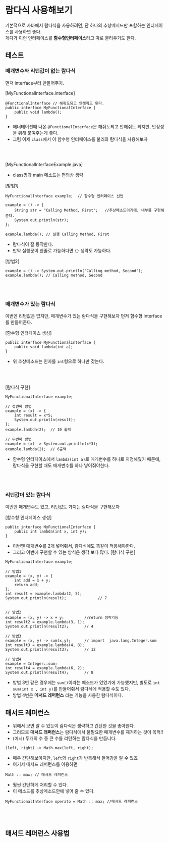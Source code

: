 # 람다식 사용해보기 
기본적으로 자바에서 람다식을 사용하려면, 단 하나의 추상메서드만 포함하는 인터페이스를 사용하면 좋다.   
게다가 이런 인터페이스를 **함수형인터페이스**라고 따로 불리우기도 한다.


## 테스트 

### 매개변수와 리턴값이 없는 람다식
먼저 interface부터 만들어주자.

\[MyFunctionalInterface.interface\]
```
@FunctionalInterface // 해줘도되고 안해줘도 된다.
public interface MyFunctionalInterface {
    public void lambda();
}
```
- 애너테이션때 나온 `@FunctionalInterface`은 해줘도되고 안해줘도 되지만, 안정성을 위해 붙여주는게 좋다.
- 그럼 이제 `class`에서 이 함수형 인터페이스를 불러와 람다식을 사용해보자

<br></br>

\[MyFunctionalInterfaceExample.java\]
- class명과 main 메소드는 편의상 생략

\[방법1\]
```
MyFunctionalInterface example;  // 함수형 인터페이스 선언

example = () -> {
    String str = "Calling Method, First";   //추상메소드이기에, 내부를 구현해준다.
    System.out.println(str);
};

example.lambda(); // 실행 Calling Method, First
```
- 람다식이 잘 동작한다.
- 만약 실행문이 한줄로 가능하다면 `{}` 생략도 가능하다.

\[방법2\]
```
example = () -> System.out.println("Calling method, Second");
example.lambda(); // Calling method, Second
```

<br></br>

### 매개변수가 있는 람다식
이번엔 리턴값은 없지만, 매개변수가 있는 람다식을 구현해보자
먼저 함수형 interface를 만들어준다.

\[함수형 인터페이스 생성\]
```
public interface MyFunctionalInterface {
    public void lambda(int a);
}
```
- 위 추상메소드는 인자를 `int`형으로 하나만 갖는다.

<br></br>

\[람다식 구현\]
```
MyFunctionalInterface example;

// 첫번째 방법
example = (x) -> {
    int result = x*5;
    System.out.println(result);
};
example.lambda(2);  // 10 출력

// 두번째 방법
example = (x) -> System.out.println(x*3);
example.lambda(2);  // 6출력
```
 - 함수형 인터페이스에서 `lambda(int a)`로 매개변수를 하나로 지정해줬기 때문에, 람다식을 구현할 때도 매개변수를 하나 넣어줘야한다.

<br></br>

### 리턴값이 있는 람다식
이번엔 매개변수도 있고, 리턴값도 가지는 람다식을 구현해보자

\[함수형 인터페이스 생성\]
```
public interface MyFunctionalInterface {
    public int lambda(int x, int y);
}
```

- 이번엔 매개변수를 2개 넣어줘서, 람다식에도 똑같이 적용해야한다.
- 그리고 이번에 구현할 수 있는 방식은 생각 보다 많다.
\[람다식 구현\]
```
MyFunctionalInterface example;

// 방법1
example = (x, y) -> {
    int add = x + y;
    return add;
};
int result = example.lambda(2, 5);
System.out.println(result);              // 7


// 방법2
example = (x, y) -> x + y;         //return 생략가능
int result2 = example.lambda(3, 1);
System.out.println(result2);       // 4

// 방법3
example = (x, y) -> sum(x,y);      // import  java.lang.Integer.sum
int result3 = example.lambda(4, 8);
System.out.println(result3);       // 12

// 방법4
example = Integer::sum;
int result4 = example.lambda(6, 2);
System.out.println(result4);       // 8
```
- 방법 3번 같은 경우에는 `sum()`이라는 메소드가 있었기에 가능했지만, 별도로 `int sum(int x , int y)`를 만들어줘서 람다식에 적용할 수도 있다.
- 방법 4번은 **메서드 레퍼런스** 라는 기능을 사용한 람다식이다.


## 매서드 레퍼런스
- 위에서 보면 알 수 있듯이 람다식은 생략하고 간단한 것을 좋아한다.
- 그러므로 **매서드 래퍼런스**는 람다식에서 불필요한 매개변수를 제거하는 것이 목적!!
- (예시) 두개의 수 중 큰 수를 리턴하는 람다식을 만듭니다.
```
(left, right) -> Math.max(left, right);
```
- 매우 간단해보이지만, `left`와 `right`가 반복해서 들어감을 알 수 있죠
- 여기서 매서드 레퍼런스를 이용하면
```
Math :: max; // 메서드 레퍼런스
```
- 훨씬 간단하게 처리할 수 있다.
- 이 메소드를 추상메소드안에 넣어 줄 수 있다.
```
MyFunctionalInterface operato = Math :: max; //메서드 레퍼런스
```
<br></br>

## 매서드 레퍼런스 사용법

